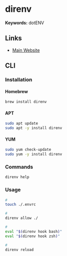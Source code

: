 # direnv

**Keywords:** dotENV

## Links

- [Main Website](https://direnv.net/)

## CLI

### Installation

#### Homebrew

```sh
brew install direnv
```

#### APT

```sh
sudo apt update
sudo apt -y install direnv
```

#### YUM

```sh
sudo yum check-update
sudo yum -y install direnv
```

### Commands

```sh
direnv help
```

### Usage

```sh
#
touch ./.envrc

#
direnv allow ./

#
eval "$(direnv hook bash)"
eval "$(direnv hook zsh)"

#
direnv reload
```
